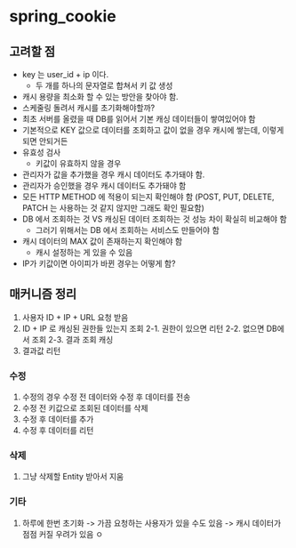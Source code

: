 # spring_cookie

## 고려할 점
- key 는 user_id + ip 이다.
  - 두 개를 하나의 문자열로 합쳐서 키 값 생성
- 캐시 용량을 최소화 할 수 있는 방안을 찾아야 함.
- 스케줄링 돌려서 캐시를 초기화해야할까?
- 최초 서버를 올렸을 때 DB를 읽어서 기본 캐싱 데이터들이 쌓여있어야 함
- 기본적으로 KEY 값으로 데이터를 조회하고 값이 없을 경우 캐시에 쌓는데, 이렇게 되면 안되거든
- 유효성 검사
  - 키값이 유효하지 않을 경우
- 관리자가 값을 추가했을 경우 캐시 데이터도 추가돼야 함.
- 관리자가 승인했을 경우 캐시 데이터도 추가돼야 함
- 모든 HTTP METHOD 에 적용이 되는지 확인해야 함 (POST, PUT, DELETE, PATCH 는 사용하는 것 같지 않지만 그래도 확인 필요함)
- DB 에서 조회하는 것 VS 캐싱된 데이터 조회하는 것 성능 차이 확실히 비교해야 함
  - 그러기 위해서는 DB 에서 조회하는 서비스도 만들어야 함
- 캐시 데이터의 MAX 값이 존재하는지 확인해야 함
  - 캐시 설정하는 게 있을 수 있음
- IP가 키값이면 아이피가 바뀐 경우는 어떻게 함?


## 매커니즘 정리
1. 사용자 ID + IP + URL 요청 받음
2. ID + IP 로 캐싱된 권한들 있는지 조회
  2-1. 권한이 있으면 리턴
  2-2. 없으면 DB에서 조회
  2-3. 결과 조회 캐싱
3. 결과값 리턴
  

### 수정
1. 수정의 경우 수정 전 데이터와 수정 후 데이터를 전송
2. 수정 전 키값으로 조회된 데이터를 삭제
3. 수정 후 데이터를 추가
4. 수정 후 데이터를 리턴

### 삭제
1. 그냥 삭제할 Entity 받아서 지움


### 기타
1. 하루에 한번 초기화
 -> 가끔 요청하는 사용자가 있을 수도 있음
 -> 캐시 데이터가 점점 커질 우려가 있음
ㅇ
